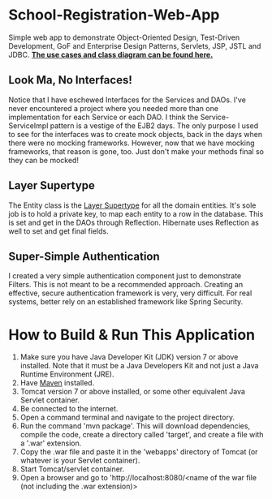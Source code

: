 School-Registration-Web-App
===========================

Simple web app to demonstrate Object-Oriented Design, Test-Driven Development, GoF and Enterprise Design Patterns, Servlets, JSP, JSTL and JDBC. **[The use cases and class diagram can be found here.](https://docs.google.com/document/d/1KTiuKl44UfQUF1-vzyP9LJBXseoGpBLz-niyqOvSmEE/edit?usp=sharing)**

## Look Ma, No Interfaces!

Notice that I have eschewed Interfaces for the Services and DAOs. I've never encountered a project where you needed more than one implementation for each Service or each DAO. I think the Service-ServiceImpl pattern is a vestige of the EJB2 days. The only purpose I used to see for the interfaces was to create mock objects, back in the days when there were no mocking frameworks. However, now that we have mocking frameworks, that reason is gone, too. Just don't make your methods final so they can be mocked!

## Layer Supertype

The Entity class is the [Layer Supertype](http://martinfowler.com/eaaCatalog/layerSupertype.html) for all the domain entities. It's sole job is to hold a private key, to map each entity to a row in the database. This is set and get in the DAOs through Reflection. Hibernate uses Reflection as well to set and get final fields.

## Super-Simple Authentication

I created a very simple authentication component just to demonstrate Filters. This is not meant to be a recommended approach. Creating an effective, secure authentication framework is very, very difficult. For real systems, better rely on an established framework like Spring Security.

# How to Build & Run This Application

1. Make sure you have Java Developer Kit (JDK) version 7 or above installed. Note that it must be a Java Developers Kit and not just a Java Runtime Environment (JRE).
2. Have [Maven](http://maven.apache.org/) installed.
3. Tomcat version 7 or above installed, or some other equivalent Java Servlet container.
4. Be connected to the internet.
5. Open a command terminal and navigate to the project directory.
6. Run the command 'mvn package'. This will download dependencies, compile the code, create a directory called 'target', and create a file with a '.war' extension.
7. Copy the .war file and paste it in the 'webapps' directory of Tomcat (or whatever is your Servlet container).
8. Start Tomcat/servlet container.
9. Open a browser and go to 'http://localhost:8080/<name of the war file (not including the .war extension)>